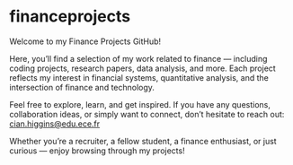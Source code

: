 # financeprojects

Welcome to my Finance Projects GitHub!

Here, you’ll find a  selection of my work related to finance — including coding projects, research papers, data analysis, and more. Each project reflects my interest in financial systems, quantitative analysis, and the intersection of finance and technology.

Feel free to explore, learn, and get inspired.
If you have any questions, collaboration ideas, or simply want to connect, don’t hesitate to reach out: cian.higgins@edu.ece.fr

Whether you’re a recruiter, a fellow student, a finance enthusiast, or just curious — enjoy browsing through my projects!
